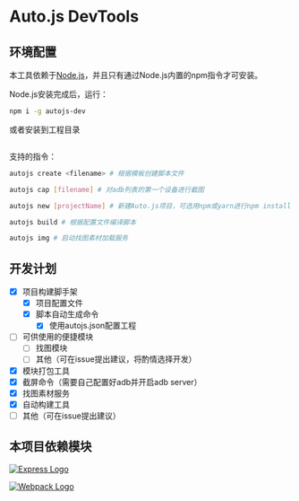# Auto.js DevTools

## 环境配置

本工具依赖于[Node.js](https://nodejs.org)，并且只有通过Node.js内置的npm指令才可安装。

Node.js安装完成后，运行：

```bash
npm i -g autojs-dev
```

或者安装到工程目录
```

```

支持的指令：
```bash
autojs create <filename> # 根据模板创建脚本文件

autojs cap [filename] # 对adb列表的第一个设备进行截图

autojs new [projectName] # 新建Auto.js项目，可选用npm或yarn进行npm install操作

autojs build # 根据配置文件编译脚本

autojs img # 启动找图素材加载服务
```

## 开发计划

- [x] 项目构建脚手架
  - [x] 项目配置文件
  - [x] 脚本自动生成命令
    - [x] 使用autojs.json配置工程
- [ ] 可供使用的便捷模块
  - [ ] 找图模块
  - [ ] 其他（可在issue提出建议，将酌情选择开发）
- [x] 模块打包工具
- [x] 截屏命令（需要自己配置好adb并开启adb server）
- [x] 找图素材服务
- [x] 自动构建工具
- [ ] 其他（可在issue提出建议）

## 本项目依赖模块

[![Express Logo](https://i.cloudup.com/zfY6lL7eFa-3000x3000.png)](http://expressjs.com/)

[![Webpack Logo](https://webpack.js.org/assets/icon-square-big.svg)](http://webpack.js.org/)
